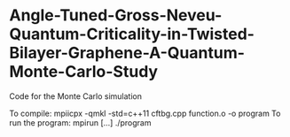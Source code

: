 # Angle-Tuned-Gross-Neveu-Quantum-Criticality-in-Twisted-Bilayer-Graphene-A-Quantum-Monte-Carlo-Study
Code for the Monte Carlo simulation

To compile: mpiicpx -qmkl -std=c++11 cftbg.cpp function.o -o program
To run the program: mpirun [...] ./program
